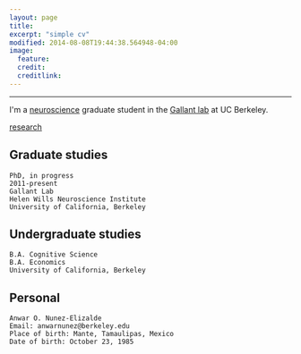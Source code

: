 ```yaml
---
layout: page
title:
excerpt: "simple cv"
modified: 2014-08-08T19:44:38.564948-04:00
image:
  feature:
  credit:
  creditlink:
---
```


***

I'm a [neuroscience][hwni] graduate student in the [Gallant lab][glab] at UC Berkeley.

<a markdown="0" href="{{ site.url }}/research" class="btn">research</a>


## Graduate studies

	PhD, in progress
	2011-present
	Gallant Lab
	Helen Wills Neuroscience Institute
	University of California, Berkeley

## Undergraduate studies

    B.A. Cognitive Science
    B.A. Economics
    University of California, Berkeley


## Personal

	Anwar O. Nunez-Elizalde
	Email: anwarnunez@berkeley.edu
	Place of birth: Mante, Tamaulipas, Mexico
	Date of birth: October 23, 1985

[glab]: http://gallantlab.org
[hwni]: http://neuroscience.berkeley.edu
